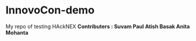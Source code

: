 # InnovoCon-demo
My repo of testing HAckNEX 
<b>
Contributers :
Suvam Paul
Atish Basak
Anita Mohanta
</b>


